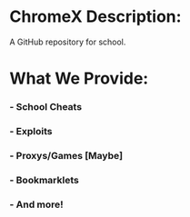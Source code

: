 # ChromeX Description:
A GitHub repository for school.

# What We Provide:

### - School Cheats
### - Exploits
### - Proxys/Games [Maybe]
### - Bookmarklets
### - And more!

